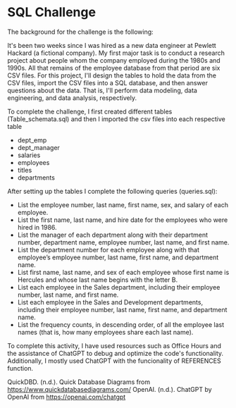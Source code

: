 # SQL Challenge

The background for the challenge is the following:

It's been two weeks since I was hired as a new data engineer at Pewlett Hackard (a fictional company). My first major task is to conduct
a research project about people whom the company employed during the 1980s and 1990s. All that remains of the employee database from that
period are six CSV files. For this project, I'll design the tables to hold the data from the CSV files, import the CSV files into a
SQL database, and then answer questions about the data. That is, I'll perform data modeling, data engineering, and data analysis, respectively.

To complete the challenge, I first created different tables (Table_schemata.sql) and then I imported the csv files into each respective table
- dept_emp
- dept_manager
- salaries
- employees
- titles
- departments

After setting up the tables I complete the following queries (queries.sql):
- List the employee number, last name, first name, sex, and salary of each employee.
- List the first name, last name, and hire date for the employees who were hired in 1986.
- List the manager of each department along with their department number, department name, employee number, last name, and first name.
- List the department number for each employee along with that employee’s employee number, last name, first name, and department name.
- List first name, last name, and sex of each employee whose first name is Hercules and whose last name begins with the letter B.
- List each employee in the Sales department, including their employee number, last name, and first name.
- List each employee in the Sales and Development departments, including their employee number, last name, first name, and department name.
- List the frequency counts, in descending order, of all the employee last names (that is, how many employees share each last name).

To complete this activity, I have used resources such as Office Hours and the assistance of ChatGPT to debug and optimize the code's functionality.
Additionally, I mostly used ChatGPT with the funcionality of REFERENCES function.


QuickDBD. (n.d.). Quick Database Diagrams from https://www.quickdatabasediagrams.com/
OpenAI. (n.d.). ChatGPT by OpenAI from https://openai.com/chatgpt

